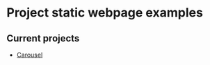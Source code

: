 # Project static webpage examples

## Current projects
-   [Carousel]("https://github.com/wkelly1/Carousel")